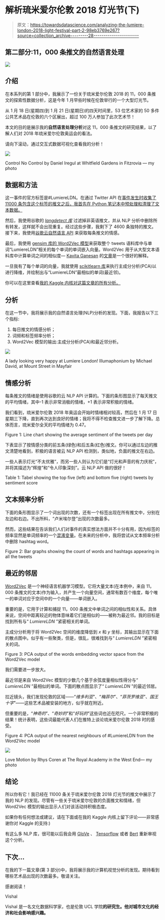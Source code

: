 # 解析琉米爱尔伦敦 2018 灯光节(下)

> 原文：<https://towardsdatascience.com/analyzing-the-lumiere-london-2018-light-festival-part-2-98eb3769e267?source=collection_archive---------28----------------------->

## 第二部分:11，000 条推文的自然语言处理

![](img/ec6cdd732f2fe09460719b1b1b9e4f72.png)

## 介绍

在本系列的第 1 部分中，我展示了一份关于琉米爱尔伦敦 2018 的 11，000 条推文的探索性数据分析，这是今年 1 月早些时候在伦敦举行的一个大型灯光节。

从 1 月 18 日(星期四)到 1 月 21 日(星期日)的四天时间里，53 位艺术家的 50 多件公共艺术品在伦敦的六个区展出，超过 100 万人参加了此次艺术节！

本文的目的是展示我的**自然语言处理分析**对这 11，000 条推文的研究结果，以了解人们对 2018 年琉米爱尔伦敦奥运会的看法。

请向下滚动，通过交互式数据可视化查看我的分析！

![](img/a68e90bc7838ca9617c0d46667fcb04d.png)

Control No Control by Daniel Iregul at Whitfield Gardens in Fitzrovia — my photo

## 数据和方法

这一事件的官方标签是#LumiereLDN。在通过 Twitter API 在[事件发生时收集了 11000 条包含这个标签的推文之后，我首先在 Python 笔记本中预处理和清理了文本数据。](/access-data-from-twitter-api-using-r-and-or-python-b8ac342d3efe)

然后，我使用谷歌的 [*langdetect 库*](https://code.google.com/archive/p/language-detection/) 过滤掉非英语推文，并从 NLP 分析中删除所有转发，这样就不会出现重复。经过这些步骤，我剩下了 4600 条独特的推文。接下来，我使用[谷歌云自然语言 API](https://cloud.google.com/natural-language/) 来获取每条推文的情感。

最后，我使用 [gensim 库的 Word2Vec 模型](https://radimrehurek.com/gensim/models/word2vec.html)来获取整个 tweets 语料库中与单词“LumiereLDN”相关的每个单词的单词嵌入向量。Word2Vec 用于从大型文本语料库中计算单词之间的相似度— [Kavita Ganesan](https://medium.com/u/cd869a6dee38?source=post_page-----98eb3769e267--------------------------------) 的[文章](https://medium.freecodecamp.org/how-to-get-started-with-word2vec-and-then-how-to-make-it-work-d0a2fca9dad3)是一个很好的解释。

一旦我有了每个单词的向量，我就使用 [scikitlearn 库](https://scikit-learn.org/stable/modules/generated/sklearn.decomposition.PCA.html)来执行主成分分析(PCA)以进行降维，并绘制出与“LumiereLDN”最相似的单词(最近邻)。

你可以在这里查看[我的 Kaggle 内核对这篇文章的所有分析。](https://www.kaggle.com/vishalkumarlondon/lumiere-london-2018-nlp-analysis?scriptVersionId=7535520)

## 分析

在这一节中，我将展示我的自然语言处理(NLP)分析的发现。下面，我报告以下三个指标:

1.  每日推文的情感分析；
2.  词频和标签频率分析；
3.  Word2Vec 模型的输出:主成分分析(PCA)和最近邻分析。

![](img/b5fd4bfc3bc26f129393513fbcf40184.png)

A lady looking very happy at Lumiere London! Illumaphonium by Michael David, at Mount Street in Mayfair

## 情感分析

每条推文的情绪是使用谷歌的云 NLP API 计算的。下面的条形图显示了每天推文的平均情绪，其中-1 表示非常消极的情绪，+1 表示非常积极的情绪。

我们看到，琉米爱尔伦敦 2018 年奥运会开始时情绪相对较高，然后在 1 月 17 日星期三下降，直到再次达到良好的情绪；我将不得不检查推文进一步了解下降。总体而言，琉米爱尔全天的平均情绪为 0.47。

Figure 1: Line chart showing the average sentiment of the tweets per day

下表显示了按情感分类的前五条(绿色)和后五条(红色)推文。你可以通过左边的推文清楚地看到，积极的语言被云 NLP API 检测到，类似地，负面的推文在右边。

一些人表示灯光“不太优雅”，而另一些人则认为它们是“灯光和声音的有力庆祝”，并将其描述为“辉煌”和“令人印象深刻”。云 NLP API 做的很好！

Table 1: Tabel showing the top five (left) and bottom five (right) tweets by sentiment score

## 文本频率分析

下面的条形图显示了一个词出现的次数，还有一个标签出现在所有推文中，分别在左边和右边。不出所料，“卢米埃尔登”出现的次数最多。

然而，这些结果在告诉我们人们对事件的真实想法方面并不十分有用，因为标签的频率显然是单词频率的一个[混淆变量](https://en.wikipedia.org/wiki/Confounding)。在未来的分析中，我将尝试从文本频率分析中删除 hashtag word。

Figure 2: Bar graphs showing the count of words and hashtags appearing in all the tweets

## 最近的邻居

[Word2Vec](https://en.wikipedia.org/wiki/Word2vec) 是一个神经语言机器学习模型。它将大量文本(在本例中，来自 11，000 条推文的文本)作为输入，并产生一个向量空间，通常有数百个维度，每个唯一的单词对应于空间中的一个向量——单词嵌入。

重要的是，它用于计算和捕捉 11，000 条推文中单词之间的相似性和关系。具体来说，空间中距离较近的物体意味着它们是相似的——被称为最近邻。我的目标是找到所有与“ *LumiereLDN* ”紧密相关的单词。

主成分分析用于将 Word2Vec 空间的维度降低到 *x* 和 *y* 坐标，其输出显示在下面的散点图中。似乎有一些聚类，但是，很乱，很难找到与“ *LumiereLDN* ”紧密相关的词。

Figure 3: PCA output of the words embedding vector space from the Word2Vec model

我们需要进一步放大。

最近邻是来自 Word2Vec 模型的少数几个基于余弦度量相似性得分与“ *LumiereLDN* ”最相似的单词。下面的散点图显示了“ *LumiereLDN* ”的最近邻居。

拉近镜头，我们发现伦敦的区域——“*维多利亚*”、“*梅菲尔*”、“*菲茨罗维亚*”、*国王十字*”——这些艺术品被安装的地方，似乎就在附近。

但重要的是，“*神奇的*”、“*奇妙的*”和“*好玩的*”这些词也近在咫尺。一个非常积极的结果！统计表明，这些词最能代表人们在推特上谈论琉米爱尔伦敦 2018 时的感受。

Figure 4: PCA output of the nearest neighbours of #LumiereLDN from the Word2Vec model

![](img/81859eefe07267decb14a3007cb5b3f0.png)

Love Motion by Rhys Coren at The Royal Academy in the West End— my photo

## 结论

所以你有它！我已经在 11000 条关于琉米爱尔伦敦 2018 灯光节的推文中展示了我的 NLP 的发现。尽管有一些关于琉米爱尔伦敦的负面推文和情绪，但 Word2Vec 模型的输出显示人们对该活动持积极态度。

如果你有任何想法或建议，请在下面或在我的 Kaggle 内核上留下评论——非常感谢你对 Kaggle 的支持:)

有这么多 NLP 库，很可能以后我会用 [GloVe](https://nlp.stanford.edu/projects/glove/) 、 [Tensorflow](https://www.tensorflow.org/tutorials/representation/word2vec) 或者 [Bert](https://ai.googleblog.com/2018/11/open-sourcing-bert-state-of-art-pre.html) 重新审视这个分析。

## 下次…

在我的下一篇文章(第 3 部分)中，我将展示我的计算机视觉分析的发现。期待看到哪些艺术品出现的次数最多。敬请关注。

感谢阅读！

Vishal

Vishal 是一名文化数据科学家，也是伦敦 UCL 学院[](https://www.ucl.ac.uk/bartlett/)**的研究生。他对城市文化的经济和社会影响感兴趣。**